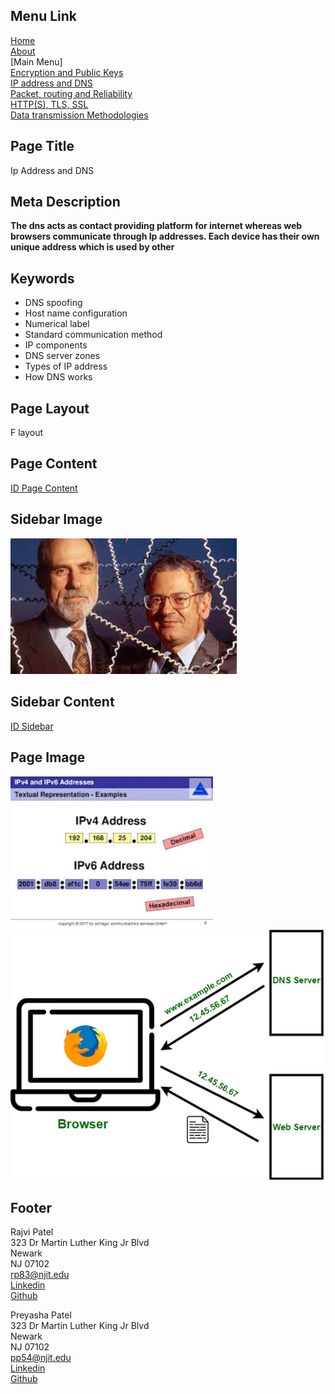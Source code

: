 ## Menu Link
[Home](README.md)\
[About](AboutUs.md)\
[Main Menu]\
[Encryption and Public Keys](Encryption_and_public_keys.md)\
[IP address and DNS](IP_address_and_DNS.md)\
[Packet, routing and Reliability](Packet_routing_and_reliability.md)\
[HTTP(S), TLS, SSL](HHTPS_SSL_TLS_DigitalCertificate.md)\
[Data transmission Methodologies](Wired_and_wireless_data_transmission.md)

## Page Title
Ip Address and DNS

## Meta Description
**The dns acts as contact providing platform for internet whereas web browsers communicate through Ip addresses. Each device has their own unique address which is used by other**

## Keywords
- DNS spoofing
- Host name configuration
- Numerical label
- Standard communication method
- IP components
- DNS server zones
- Types of IP address
- How DNS works

## Page Layout
F layout

## Page Content
[ID Page Content](IDPageContent.md)

## Sidebar Image
![Robert Kahn and Vint Cerf](Images/sb_ip.jpg "Robert Kahn and Vint Cerf")

## Sidebar Content
[ID Sidebar](IDsbContent.md)

## Page Image
![Types of IP address](/Images/ip_alt.jpg "Types of IP address")
![How DNS works](Images/dns.png "How DNS works")

## Footer
Rajvi Patel\
323 Dr Martin Luther King Jr Blvd\
Newark\
NJ 07102\
<rp83@njit.edu>\
[Linkedin](http://linkedin.com/in/rajvi-patel-4403681b5)\
[Github](https://github.com/raajvipatel99)


Preyasha Patel\
323 Dr Martin Luther King Jr Blvd\
Newark\
NJ 07102\
<pp54@njit.edu>\
[Linkedin](http://linkedin.com/in/preyasha-patel-67356a122)\
[Github](https://github.com/preyasha2810)
